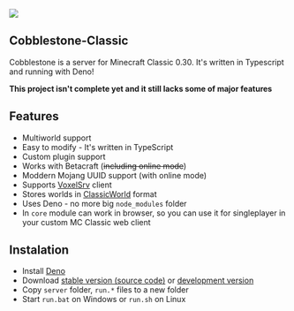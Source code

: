 ![](https://i.imgur.com/isM7EQY.png)
## Cobblestone-Classic

Cobblestone is a server for Minecraft Classic 0.30. It's written in Typescript and running with Deno!

**This project isn't complete yet and it still lacks some of major features**

## Features
- Multiworld support
- Easy to modify - It's written in TypeScript
- Custom plugin support
- Works with Betacraft (~~including online mode~~)
- Moddern Mojang UUID support (with online mode)
- Supports [VoxelSrv](https://voxelsrv.pb4.eu/) client
- Stores worlds in [ClassicWorld](https://wiki.vg/ClassicWorld_file_format) format
- Uses Deno - no more big `node_modules` folder
- In `core` module can work in browser, so you can use it for singleplayer in your custom MC Classic web client

## Instalation
- Install [Deno](https://deno.land/)
- Download [stable version (source code)](https://github.com/Patbox/Cobblestone-Classic/releases) or [development version](https://github.com/Patbox/Cobblestone-Classic/archive/refs/heads/master.zip)
- Copy `server` folder, `run.*` files to a new folder
- Start `run.bat` on Windows or `run.sh` on Linux

